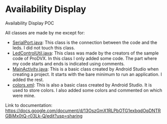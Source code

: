 # Availability Display
 Availability Display POC
 
All classes are made by me except for:
- [SerialPort.java](https://github.com/jussihailu1/Availability-Display/blob/main/MyApplication/app/src/main/java/android_serialport_api/SerialPort.java): This class is the connection between the code and the leds. I did not touch this class.
- [LedControlUtil.java](https://github.com/jussihailu1/Availability-Display/blob/main/MyApplication/app/src/main/java/android_serialport_api/LedControlUtil.java): This class was made by the creators of the sample code of ProDVX. In this class I only added some code. The part where my code starts and ends is indicated using comments.
- [MainActivity.java](https://github.com/jussihailu1/Availability-Display/blob/main/MyApplication/app/src/main/java/com/example/myapplication/MainActivity.java): This is a basic class created by Android Studio when creating a project. It starts with the bare minimum to run an application. I added the rest.
- [colors.xml](https://github.com/jussihailu1/Availability-Display/blob/main/MyApplication/app/src/main/res/values/colors.xml): This is also a basic class created by Android Studio. It is used to store colors. I also added some colors and commented on which were mine.


Link to documentation: https://docs.google.com/document/d/13OszGmX1RLPbOTG1exbqdOqDNTRGBiMx0tQ-r03Lk-Q/edit?usp=sharing
